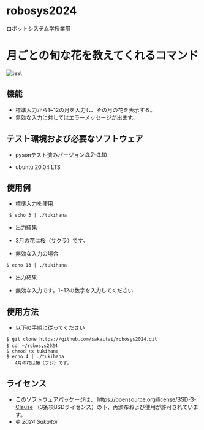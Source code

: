 # robosys2024
ロボットシステム学授業用

# 月ごとの旬な花を教えてくれるコマンド
![test](https://github.com/sakaitai/robosys2024/actions/workflows/test.yml/badge.svg)

## 機能
- 標準入力から1~12の月を入力し、その月の花を表示する。
- 無効な入力に対してはエラーメッセージが出ます。

## テスト環境および必要なソフトウェア
- pysonテスト済みバージョン:3.7~3.10
  
- ubuntu 20.04 LTS
 
 ## 使用例
- 標準入力を使用
  
` $ echo 3 | ./tukihana`

- 出力結果
  
- 3月の花は桜（サクラ）です。
  
- 無効な入力の場合
  
`$ echo 13 | ./tukihana `

- 出力結果

- 無効な入力です。1~12の数字を入力してください

## 使用方法
- 以下の手順に従ってください

```
$ git clone https://github.com/sakaitai/robosys2024.git
$ cd　~/robosys2024
$ chmod +x tukihana
$ echo 4 | ./tukihana
   4月の花は藤（フジ）です。
```




## ライセンス
- このソフトウェアパッケージは、
  https://opensource.org/license/BSD-3-Clause
  （3条項BSDライセンス）の下、再頒布および使用が許可されています。
-  *© 2024 Sakaitai*

  
